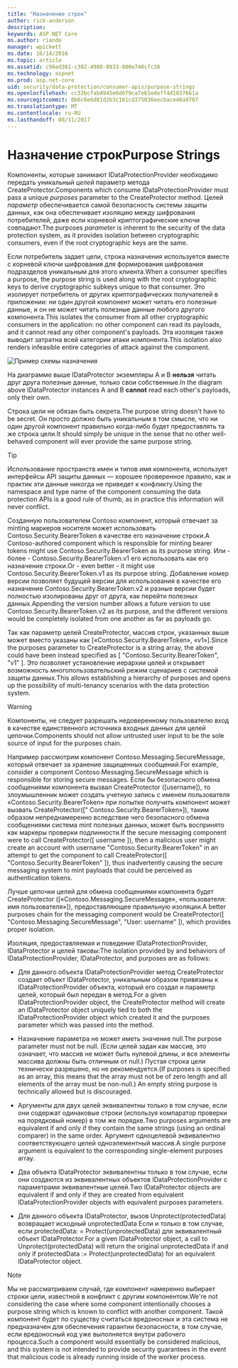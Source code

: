 ```yaml
---
title: "Назначение строк"
author: rick-anderson
description: 
keywords: ASP.NET Core
ms.author: riande
manager: wpickett
ms.date: 10/14/2016
ms.topic: article
ms.assetid: c96ed361-c382-4980-8933-800e740cfc38
ms.technology: aspnet
ms.prod: asp.net-core
uid: security/data-protection/consumer-apis/purpose-strings
ms.openlocfilehash: cc33bcfab4945e6d6f9ca7e61edeff4d1837661a
ms.sourcegitcommit: 0b6c8e6d81d2b3c161cd375036eecbace46a9707
ms.translationtype: MT
ms.contentlocale: ru-RU
ms.lasthandoff: 08/11/2017
---
```

# <a name="purpose-strings"></a><span data-ttu-id="142a7-103">Назначение строк</span><span class="sxs-lookup"><span data-stu-id="142a7-103">Purpose Strings</span></span>

<a name=data-protection-consumer-apis-purposes></a>

<span data-ttu-id="142a7-104">Компоненты, которые занимают IDataProtectionProvider необходимо передать уникальный *целей* параметр метода CreateProtector.</span><span class="sxs-lookup"><span data-stu-id="142a7-104">Components which consume IDataProtectionProvider must pass a unique *purposes* parameter to the CreateProtector method.</span></span> <span data-ttu-id="142a7-105">Целей *параметр* обеспечивается самой безопасность системы защиты данных, как она обеспечивает изоляцию между шифрования потребителей, даже если корневой криптографические ключи совпадают.</span><span class="sxs-lookup"><span data-stu-id="142a7-105">The purposes *parameter* is inherent to the security of the data protection system, as it provides isolation between cryptographic consumers, even if the root cryptographic keys are the same.</span></span>

<span data-ttu-id="142a7-106">Если потребитель задает цели, строка назначения используется вместе с корневой ключи шифрования для формирования шифрования подразделов уникальным для этого клиента.</span><span class="sxs-lookup"><span data-stu-id="142a7-106">When a consumer specifies a purpose, the purpose string is used along with the root cryptographic keys to derive cryptographic subkeys unique to that consumer.</span></span> <span data-ttu-id="142a7-107">Это изолирует потребитель от других криптографических получателей в приложении: ни один другой компонент может читать его полезные данные, и он не может читать полезные данные любого другого компонента.</span><span class="sxs-lookup"><span data-stu-id="142a7-107">This isolates the consumer from all other cryptographic consumers in the application: no other component can read its payloads, and it cannot read any other component's payloads.</span></span> <span data-ttu-id="142a7-108">Эта изоляция также выводит затратна всей категории атаки компонента.</span><span class="sxs-lookup"><span data-stu-id="142a7-108">This isolation also renders infeasible entire categories of attack against the component.</span></span>

![Пример схемы назначения](purpose-strings/_static/purposes.png)

<span data-ttu-id="142a7-110">На диаграмме выше IDataProtector экземпляры A и B **нельзя** читать друг друга полезные данные, только свои собственные.</span><span class="sxs-lookup"><span data-stu-id="142a7-110">In the diagram above IDataProtector instances A and B **cannot** read each other's payloads, only their own.</span></span>

<span data-ttu-id="142a7-111">Строка цели не обязан быть секрета.</span><span class="sxs-lookup"><span data-stu-id="142a7-111">The purpose string doesn't have to be secret.</span></span> <span data-ttu-id="142a7-112">Он просто должно быть уникальным в том смысле, что ни один другой компонент правильно когда-либо будет предоставлять та же строка цели.</span><span class="sxs-lookup"><span data-stu-id="142a7-112">It should simply be unique in the sense that no other well-behaved component will ever provide the same purpose string.</span></span>

>[!TIP]
> <span data-ttu-id="142a7-113">Использование пространств имен и типов имя компонента, использует интерфейсы API защиты данных — хорошее проверенное правило, как и практик эти данные никогда не приведет к конфликту.</span><span class="sxs-lookup"><span data-stu-id="142a7-113">Using the namespace and type name of the component consuming the data protection APIs is a good rule of thumb, as in practice this information will never conflict.</span></span>
>
><span data-ttu-id="142a7-114">Созданную пользователем Contoso компонент, который отвечает за minting маркеров носителя может использовать Contoso.Security.BearerToken в качестве его назначение строки.</span><span class="sxs-lookup"><span data-stu-id="142a7-114">A Contoso-authored component which is responsible for minting bearer tokens might use Contoso.Security.BearerToken as its purpose string.</span></span> <span data-ttu-id="142a7-115">Или - более - Contoso.Security.BearerToken.v1 его использовать как его назначение строки.</span><span class="sxs-lookup"><span data-stu-id="142a7-115">Or - even better - it might use Contoso.Security.BearerToken.v1 as its purpose string.</span></span> <span data-ttu-id="142a7-116">Добавление номер версии позволяет будущей версии для использования в качестве его назначение Contoso.Security.BearerToken.v2 и разные версии будет полностью изолированы друг от друга, как перейти полезных данных.</span><span class="sxs-lookup"><span data-stu-id="142a7-116">Appending the version number allows a future version to use Contoso.Security.BearerToken.v2 as its purpose, and the different versions would be completely isolated from one another as far as payloads go.</span></span>

<span data-ttu-id="142a7-117">Так как параметр целей CreateProtector, массив строк, указанных выше может вместо указаны как [«Contoso.Security.BearerToken», «v1»].</span><span class="sxs-lookup"><span data-stu-id="142a7-117">Since the purposes parameter to CreateProtector is a string array, the above could have been instead specified as [ "Contoso.Security.BearerToken", "v1" ].</span></span> <span data-ttu-id="142a7-118">Это позволяет установление иерархии целей и открывает возможность многопользовательский режим сценариев с системой защиты данных.</span><span class="sxs-lookup"><span data-stu-id="142a7-118">This allows establishing a hierarchy of purposes and opens up the possibility of multi-tenancy scenarios with the data protection system.</span></span>

<a name=data-protection-contoso-purpose></a>

>[!WARNING]
> <span data-ttu-id="142a7-119">Компоненты, не следует разрешать недоверенному пользователю вход в качестве единственного источника входных данных для целей цепочки.</span><span class="sxs-lookup"><span data-stu-id="142a7-119">Components should not allow untrusted user input to be the sole source of input for the purposes chain.</span></span>
>
><span data-ttu-id="142a7-120">Например рассмотрим компонент Contoso.Messaging.SecureMessage, который отвечает за хранение защищенных сообщений.</span><span class="sxs-lookup"><span data-stu-id="142a7-120">For example, consider a component Contoso.Messaging.SecureMessage which is responsible for storing secure messages.</span></span> <span data-ttu-id="142a7-121">Если бы безопасного обмена сообщениями компонента вызвал CreateProtector ([username]), то злоумышленник может создать учетную запись с именем пользователя «Contoso.Security.BearerToken» при попытке получить компонент может вызвать CreateProtector([" Contoso.Security.BearerToken»]), таким образом непреднамеренно вследствие чего безопасного обмена сообщениями система mint полезных данных, может быть воспринято как маркеры проверки подлинности.</span><span class="sxs-lookup"><span data-stu-id="142a7-121">If the secure messaging component were to call CreateProtector([ username ]), then a malicious user might create an account with username "Contoso.Security.BearerToken" in an attempt to get the component to call CreateProtector([ "Contoso.Security.BearerToken" ]), thus inadvertently causing the secure messaging system to mint payloads that could be perceived as authentication tokens.</span></span>
>
><span data-ttu-id="142a7-122">Лучше цепочки целей для обмена сообщениями компонента будет CreateProtector ([«Contoso.Messaging.SecureMessage», «пользователя: имя пользователя»]), предоставляющее правильную изоляции.</span><span class="sxs-lookup"><span data-stu-id="142a7-122">A better purposes chain for the messaging component would be CreateProtector([ "Contoso.Messaging.SecureMessage", "User: username" ]), which provides proper isolation.</span></span>

<span data-ttu-id="142a7-123">Изоляция, предоставляемая и поведение IDataProtectionProvider, IDataProtector и целей таковы:</span><span class="sxs-lookup"><span data-stu-id="142a7-123">The isolation provided by and behaviors of IDataProtectionProvider, IDataProtector, and purposes are as follows:</span></span>

* <span data-ttu-id="142a7-124">Для данного объекта IDataProtectionProvider метод CreateProtector создает объект IDataProtector, уникальным образом привязаны к IDataProtectionProvider объекта, который его создал и параметр целей, который был передан в метод.</span><span class="sxs-lookup"><span data-stu-id="142a7-124">For a given IDataProtectionProvider object, the CreateProtector method will create an IDataProtector object uniquely tied to both the IDataProtectionProvider object which created it and the purposes parameter which was passed into the method.</span></span>

* <span data-ttu-id="142a7-125">Назначение параметра не может иметь значение null.</span><span class="sxs-lookup"><span data-stu-id="142a7-125">The purpose parameter must not be null.</span></span> <span data-ttu-id="142a7-126">(Если целей задан как массив, это означает, что массив не может быть нулевой длины, и все элементы массива должны быть отличным от null.) Пустая строка цели технически разрешено, но не рекомендуется.</span><span class="sxs-lookup"><span data-stu-id="142a7-126">(If purposes is specified as an array, this means that the array must not be of zero length and all elements of the array must be non-null.) An empty string purpose is technically allowed but is discouraged.</span></span>

* <span data-ttu-id="142a7-127">Аргументы для двух целей эквивалентны только в том случае, если они содержат одинаковые строки (используя компаратор проверки на порядковый номер) в том же порядке.</span><span class="sxs-lookup"><span data-stu-id="142a7-127">Two purposes arguments are equivalent if and only if they contain the same strings (using an ordinal comparer) in the same order.</span></span> <span data-ttu-id="142a7-128">Аргумент одноцелевой эквивалентно соответствующего целей одноэлементный массив.</span><span class="sxs-lookup"><span data-stu-id="142a7-128">A single purpose argument is equivalent to the corresponding single-element purposes array.</span></span>

* <span data-ttu-id="142a7-129">Два объекта IDataProtector эквивалентны только в том случае, если они создаются из эквивалентных объектов IDataProtectionProvider с параметрами эквивалентные целей.</span><span class="sxs-lookup"><span data-stu-id="142a7-129">Two IDataProtector objects are equivalent if and only if they are created from equivalent IDataProtectionProvider objects with equivalent purposes parameters.</span></span>

* <span data-ttu-id="142a7-130">Для данного объекта IDataProtector, вызов Unprotect(protectedData) возвращает исходный unprotectedData Если и только в том случае, если protectedData: = Protect(unprotectedData) для эквивалентный объект IDataProtector.</span><span class="sxs-lookup"><span data-stu-id="142a7-130">For a given IDataProtector object, a call to Unprotect(protectedData) will return the original unprotectedData if and only if protectedData := Protect(unprotectedData) for an equivalent IDataProtector object.</span></span>

> [!NOTE]
> <span data-ttu-id="142a7-131">Мы не рассматриваем случай, где компонент намеренно выбирает строки цели, известной в конфликт с другим компонентом.</span><span class="sxs-lookup"><span data-stu-id="142a7-131">We're not considering the case where some component intentionally chooses a purpose string which is known to conflict with another component.</span></span> <span data-ttu-id="142a7-132">Такой компонент будет по существу считаться вредоносных и эта система не предназначен для обеспечения гарантии безопасности, в том случае, если вредоносный код уже выполняется внутри рабочего процесса.</span><span class="sxs-lookup"><span data-stu-id="142a7-132">Such a component would essentially be considered malicious, and this system is not intended to provide security guarantees in the event that malicious code is already running inside of the worker process.</span></span>

